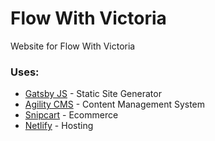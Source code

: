 # Flow With Victoria

Website for Flow With Victoria

### Uses:
- [Gatsby JS](https://www.gatsbyjs.com/) - Static Site Generator
- [Agility CMS](https://www.agilitycms.com/) - Content Management System
- [Snipcart](https://snipcart.com/) - Ecommerce
- [Netlify](https://www.netlify.com/) - Hosting
